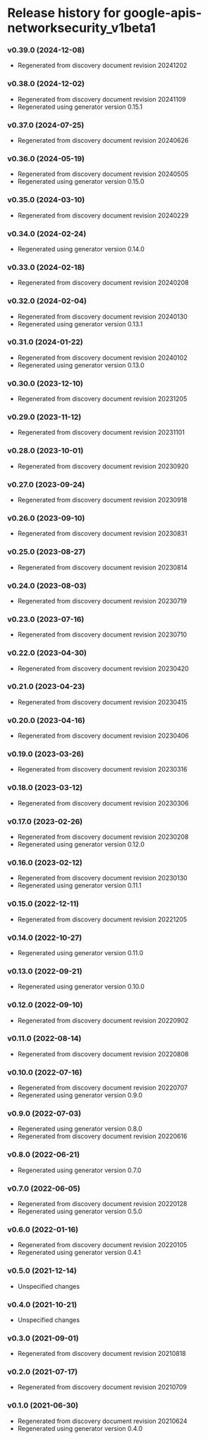 # Release history for google-apis-networksecurity_v1beta1

### v0.39.0 (2024-12-08)

* Regenerated from discovery document revision 20241202

### v0.38.0 (2024-12-02)

* Regenerated from discovery document revision 20241109
* Regenerated using generator version 0.15.1

### v0.37.0 (2024-07-25)

* Regenerated from discovery document revision 20240626

### v0.36.0 (2024-05-19)

* Regenerated from discovery document revision 20240505
* Regenerated using generator version 0.15.0

### v0.35.0 (2024-03-10)

* Regenerated from discovery document revision 20240229

### v0.34.0 (2024-02-24)

* Regenerated using generator version 0.14.0

### v0.33.0 (2024-02-18)

* Regenerated from discovery document revision 20240208

### v0.32.0 (2024-02-04)

* Regenerated from discovery document revision 20240130
* Regenerated using generator version 0.13.1

### v0.31.0 (2024-01-22)

* Regenerated from discovery document revision 20240102
* Regenerated using generator version 0.13.0

### v0.30.0 (2023-12-10)

* Regenerated from discovery document revision 20231205

### v0.29.0 (2023-11-12)

* Regenerated from discovery document revision 20231101

### v0.28.0 (2023-10-01)

* Regenerated from discovery document revision 20230920

### v0.27.0 (2023-09-24)

* Regenerated from discovery document revision 20230918

### v0.26.0 (2023-09-10)

* Regenerated from discovery document revision 20230831

### v0.25.0 (2023-08-27)

* Regenerated from discovery document revision 20230814

### v0.24.0 (2023-08-03)

* Regenerated from discovery document revision 20230719

### v0.23.0 (2023-07-16)

* Regenerated from discovery document revision 20230710

### v0.22.0 (2023-04-30)

* Regenerated from discovery document revision 20230420

### v0.21.0 (2023-04-23)

* Regenerated from discovery document revision 20230415

### v0.20.0 (2023-04-16)

* Regenerated from discovery document revision 20230406

### v0.19.0 (2023-03-26)

* Regenerated from discovery document revision 20230316

### v0.18.0 (2023-03-12)

* Regenerated from discovery document revision 20230306

### v0.17.0 (2023-02-26)

* Regenerated from discovery document revision 20230208
* Regenerated using generator version 0.12.0

### v0.16.0 (2023-02-12)

* Regenerated from discovery document revision 20230130
* Regenerated using generator version 0.11.1

### v0.15.0 (2022-12-11)

* Regenerated from discovery document revision 20221205

### v0.14.0 (2022-10-27)

* Regenerated using generator version 0.11.0

### v0.13.0 (2022-09-21)

* Regenerated using generator version 0.10.0

### v0.12.0 (2022-09-10)

* Regenerated from discovery document revision 20220902

### v0.11.0 (2022-08-14)

* Regenerated from discovery document revision 20220808

### v0.10.0 (2022-07-16)

* Regenerated from discovery document revision 20220707
* Regenerated using generator version 0.9.0

### v0.9.0 (2022-07-03)

* Regenerated using generator version 0.8.0
* Regenerated from discovery document revision 20220616

### v0.8.0 (2022-06-21)

* Regenerated using generator version 0.7.0

### v0.7.0 (2022-06-05)

* Regenerated from discovery document revision 20220128
* Regenerated using generator version 0.5.0

### v0.6.0 (2022-01-16)

* Regenerated from discovery document revision 20220105
* Regenerated using generator version 0.4.1

### v0.5.0 (2021-12-14)

* Unspecified changes

### v0.4.0 (2021-10-21)

* Unspecified changes

### v0.3.0 (2021-09-01)

* Regenerated from discovery document revision 20210818

### v0.2.0 (2021-07-17)

* Regenerated from discovery document revision 20210709

### v0.1.0 (2021-06-30)

* Regenerated from discovery document revision 20210624
* Regenerated using generator version 0.4.0

